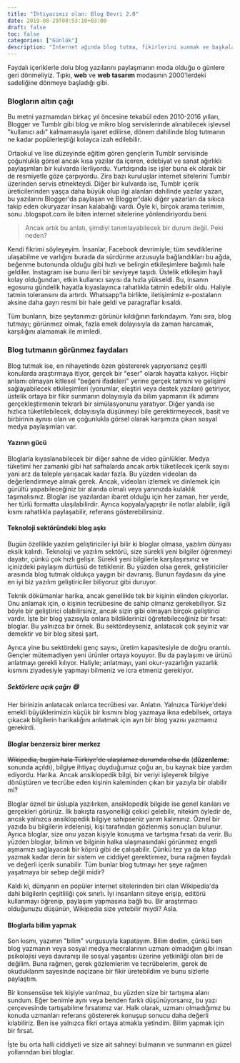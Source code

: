 ```yaml
---
title: "İhtiyacımız olan: Blog Devri 2.0"
date: 2019-08-29T08:53:10+03:00
draft: false
toc: false
categories: ["Günlük"]
description: "İnternet ağında blog tutma, fikirlerini sunmak ve başkalarının fikirlerini öğrenmek için hala yeni bir araç olsa da, şimdiden kaybolmaya yüz tutmuş durumda. Peki neden?"
---
```


Faydalı içeriklerle dolu blog yazılarını paylaşmanın moda olduğu o günlere geri dönmeliyiz. Tıpkı, **web** ve **web tasarım** modasının 2000'lerdeki sadeliğine dönmeye başladığı gibi.


### Blogların altın çağı
Bu metni yazmamdan birkaç yıl öncesine tekabül eden 2010-2016 yılları, Blogger ve Tumblr gibi blog ve mikro blog servislerinde alınabilecek işlevsel "kullanıcı adı" kalmamasıyla işaret edilirse, dönem dahilinde blog tutmanın ne kadar popülerleştiği kolayca izah edilebilir.

Ortaokul ve lise düzeyinde eğitim gören gençlerin Tumblr servisinde çoğunlukla görsel ancak kısa yazılar da içeren, edebiyat ve sanat ağırlıklı paylaşımları bir kulvarda ilerliyordu. Yurtdışında ise işler buna ek olarak bir de resmiyetle göze çarpıyordu. Zira bazı kuruluşlar internet sitelerini Tumblr üzerinden servis etmekteydi. Diğer bir kulvarda ise, Tumblr içerik üreticilerinden yaşça daha büyük olup ilgi alanları dahilinde yazılar yazan, bu yazılarını Blogger'da paylaşan ve Blogger'daki diğer yazarları da sıkıca takip eden okuryazar insan kalabalığı vardı. Öyle ki, birçok arama terimim, sonu .blogspot.com ile biten internet sitelerine yönlendiriyordu beni.

> Ancak artık bu anlatı, şimdiyi tanımlayabilecek bir durum değil. Peki neden?

Kendi fikrimi söyleyeyim. İnsanlar, Facebook devrimiyle; tüm sevdiklerine ulaşabilme ve varlığını burada da sürdürme arzusuyla bağlandıkları bu ağda, beğenme butonunda olduğu gibi hızlı ve belirgin etkileşimlere bağımlı hale geldiler. Instagram ise bunu ileri bir seviyeye taşıdı. Üstelik etkileşim hayli kolay olduğundan, etkin kullanıcı sayısı da hızla yükseldi. Bu, insanın egosunu gündelik hayatla kıyaslayınca rahatlıkla tatmin edebilir oldu. Haliyle tatmin toleransını da artırdı. Whatsapp'la birlikte, iletişimimiz e-postaların aksine daha gayrı resmi bir hale geldi ve paragraflar kısaldı.

Tüm bunların, bize şeytanımızı görünür kıldığının farkındayım. Yanı sıra, blog tutmayı; görünmez olmak, fazla emek dolayısıyla da zaman harcamak, karşılığını alamamak ile mimledi.

### Blog tutmanın görünmez faydaları
Blog tutmak ise, en nihayetinde özen göstererek yapıyorsanız çeşitli konularda araştırmaya itiyor, gerçek bir "eser" olarak hayatta kalıyor. Hiçbir anlamı olmayan kitlesel "beğeni ifadeleri" yerine gerçek tatmini ve gelişimi sağlayabilecek etkileşimleri (yorumlar, eleştiri veya destek yazıları) getiriyor, üstelik ortaya bir fikir sunmanın dolayısıyla da bilim yapmanın ilk adımını gerçekleştirmenin tekrarlı bir simülasyonunu yaratıyor. Diğer yanda ise hızlıca tüketilebilecek, dolayısıyla düşünmeyi bile gerektirmeyecek, basit ve birbirinin aynısı olan ve çoğunlukla görsel olarak karşımıza çıkan sosyal medya paylaşımları var.

#### Yazının gücü
Bloglarla kıyaslanabilecek bir diğer sahne de video günlükler. Medya tüketimi her zamanki gibi hat safhalarda ancak artık tüketilecek içerik sayısı yani arz da taleple yarışacak kadar fazla. Bu yüzden videoları da değerlendirmeye almak gerek. Ancak, videoları izlemek ve dinlemek için gürültü yapabileceğiniz bir alanda olmalı veya yanınızda kulaklık taşımalısınız. Bloglar ise yazılardan ibaret olduğu için her zaman, her yerde, her türlü formatta ulaşılabilirdir. Ayrıca kopyala/yapıştır ile notlar alabilir, ilgili kısmı rahatlıkla paylaşabilir, referans gösterebilirsiniz.

#### Teknoloji sektöründeki blog aşkı
Bugün özellikle yazılım geliştiriciler iyi bilir ki bloglar olmasa, yazılım dünyası eksik kalırdı. Teknoloji ve yazılım sektörü, size sürekli yeni bilgiler öğrenmeyi dayatır, çünkü çok hızlı gelişir. Sürekli yeni bilgilerle karşılaşırsınız ve içinizdeki paylaşım dürtüsü de tetiklenir. Bu yüzden olsa gerek, geliştiriciler arasında blog tutmak oldukça yaygın bir davranış. Bunun faydasını da yine en iyi biz yazılım geliştiriciler biliyoruz gibi duruyor. 

Teknik dökümanlar harika, ancak genellikle tek bir kişinin elinden çıkıyorlar. Onu anlamak için, o kişinin tecrübesine de sahip olmanız gerekebiliyor. Siz böyle bir geliştirici olabilirsiniz, ancak sizin gibi olmayan birçok geliştirici vardır. İşte bir blog yazısıyla onlara bildiklerinizi öğretebileceğiniz bir fırsat: bloglar. Bu yalnızca bir örnek. Bu sektördeyseniz, anlatacak çok şeyiniz var demektir ve bir blog sitesi şart.

Ayrıca yine bu sektördeki genç sayısı, üretim kapasitesiyle de doğru orantılı. Gençler mütemadiyen yeni ürünler ortaya koyuyor. Bu da paylaşımı ve ürünü anlatmayı gerekli kılıyor. Haliyle; anlatmayı, yani okur-yazarlığın yazarlık kısmını ziyadesiyle yapmayı bilmeniz ve icra etmeniz gerekiyor.

##### Sektörlere açık çağrı :smile:
Her birinizin anlatacak onlarca tecrübesi var. Anlatın. Yalnızca Türkiye'deki emekli büyüklerimizin küçük bir kısmını blog yazmaya ikna edebilsek, ortaya çıkacak bilgilerin harikalığını anlatmak için ayrı bir blog yazısı yazmamız gerekirdi.


#### Bloglar benzersiz birer merkez
~~Wikipedia, bugün hala Türkiye'de ulaşılamaz durumda olsa da~~ (**düzenleme:** sonunda açıldı), bilgiye ihtiyaç duyduğumuz çoğu an, bu kaynak bize yardım ediyordu. Harika. Ancak ansiklopedik bilgi, bir veriyi işleyerek bilgiye dönüştüren ve tecrübe eden kişinin kaleminden çıkan bir yazıyla bir olabilir mi?

Bloglar öznel bir üslupla yazılırken, ansiklopedik bilgide ise genel kanıları ve gerçekleri görürüz. İlk bakışta rasyonelliği çekici gelebilir, nitekim öyledir de, ancak yalnızca ansiklopedik bilgiye sahipseniz yarım kalırsınız. Öznel bir yazıda bu bilgilerin irdelenişi, kişi tarafından gözlenmiş sonuçları bulunur. Ayrıca bloglar, size onu yazan kişiyle konuşma ve tartışma fırsatı da verir. Bu yüzden bloglar, bilimin ve bilginin halka ulaşmasındaki görünmez engeli aşmamızı sağlayacak bir köprü gibi de çalışabilir. Çünkü tez ya da kitap yazmak kadar derin bir sistem ve ciddiyet gerektirmez, buna rağmen faydalı ve değerli içerik sunabilir. Tüm bunlar blog tutmayı her şeye rağmen yaşatmaya bir sebep değil midir?

Kaldı ki, dünyanın en popüler internet sitelerinden biri olan Wikipedia'da dahi bilgilerin çeşitliliği çok sınırlı. İyi insanların siteye erişip, editörü kullanmayı öğrenip, paylaşım yapmasına bağlı bu. Bir araştırmacı olduğunuzu düşünün, Wikipedia size yetebilir miydi? Asla.

#### Bloglarla bilim yapmak
Son kısmı, yazımın "bilim" vurgusuyla kapatayım. Bilim dedim, çünkü ben blog yazmanın veya sosyal medya mecralarının uzmanı olmadığım gibi insan psikolojisi veya davranışı ile sosyal yaşantısı üzerine yetkinliği olan biri de değilim. Buna rağmen, gerek gözlemlerim ve tecrübelerim, gerek de okuduklarım sayesinde naçizane bir fikir üretebildim ve bunu sizlerle paylaştım.

Bir konsensüse tek kişiyle varılmaz, bu yüzden size bir tartışma alanı sundum. Eğer benimle aynı veya benden farklı düşünüyorsanız, bu yazı çerçevesinde tartışabilme fırsatımız var. Halk olarak, uzmanı olmadığımız bu konuda uzmanları referans göstererek konuşup sonucu daha değerli kılabiliriz. Ben ise yalnızca fikri ortaya atmakla yetindim. Bilim yapmak için bir fırsat. 

İşte bu orta halli ciddiyeti ve size ait sahneyi bulmanın ve sunmanın en güzel yollarından biri bloglar.
